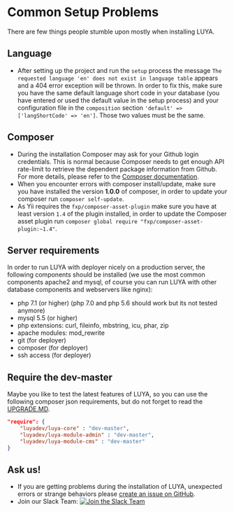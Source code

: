 # Common Setup Problems

There are few things people stumble upon mostly when installing LUYA.

## Language

+ After setting up the project and run the `setup` process the message `The requested language 'en' does not exist in language table` appears and a 404 error exception will be thrown. 
In order to fix this, make sure you have the same default language short code in your database (you have entered or used the default value in the setup process) and your configuration file in the `composition` section `'default' => ['langShortCode' => 'en']`. Those two values must be the same.

## Composer

+ During the installation Composer may ask for your Github login credentials. This is normal because Composer needs to get enough API rate-limit to retrieve the dependent package information from Github. For more details, please refer to the [Composer documentation](https://getcomposer.org/doc/articles/troubleshooting.md#api-rate-limit-and-oauth-tokens).
+ When you encounter errors with composer install/update, make sure you have installed the version **1.0.0** of composer, in order to update your composer run `composer self-update`.
+ As Yii requires the `fxp/composer-asset-plugin` make sure you have at least version `1.4` of the plugin installed, in order to update the Composer asset plugin run `composer global require "fxp/composer-asset-plugin:~1.4"`.

## Server requirements

In order to run LUYA with deployer nicely on a production server, the following components should be installed (we use the most common components apache2 and mysql, of course you can run LUYA with other database components and webservers like nginx):

+ php 7.1 (or higher) (php 7.0 and php 5.6 should work but its not tested anymore)
+ mysql 5.5 (or higher)
+ php extensions: curl, fileinfo, mbstring, icu, phar, zip
+ apache modules: mod_rewrite
+ git (for deployer)
+ composer (for deployer)
+ ssh access (for deployer)

## Require the dev-master

Maybe you like to test the latest features of LUYA, so you can use the following composer json requirements, but do not forget to read the [UPGRADE.MD](https://github.com/luyadev/luya/blob/master/UPGRADE.md).

```json
"require": {
    "luyadev/luya-core" : "dev-master",
    "luyadev/luya-module-admin" : "dev-master",
    "luyadev/luya-module-cms" : "dev-master"
}
```

## Ask us!

+ If you are getting problems during the installation of LUYA, unexpected errors or strange behaviors please [create an issue on GitHub](https://github.com/luyadev/luya/issues).
+ Join our Slack Team: [![Join the Slack Team](https://img.shields.io/badge/Slack-luyadev-yellowgreen.svg)](https://slack.luya.io/)
